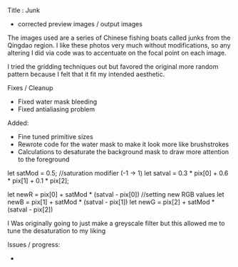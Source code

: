 Title : Junk

* corrected preview images / output images

The images used are a series of Chinese fishing boats called junks from the Qingdao region. I like these photos very much without modifications, so any altering I did via code was to accentuate on the focal point on each image.

I tried the gridding techniques out but favored the original more random pattern because I felt that it fit my intended aesthetic.


Fixes / Cleanup

  - Fixed water mask bleeding
  - Fixed antialiasing problem

Added:

  + Fine tuned primitive sizes
  + Rewrote code for the water mask to make it look more like brushstrokes
  + Calculations to desaturate the background mask to draw more attention to the foreground

  let satMod = 0.5; //saturation modifier (-1 -> 1)
  let satval = 0.3 * pix[0] + 0.6 * pix[1] + 0.1 * pix[2];

  let newR = pix[0] + satMod * (satval - pix[0]) //setting new RGB values
  let newB = pix[1] + satMod * (satval - pix[1])
  let newG = pix[2] + satMod * (satval - pix[2])

   I Was originally going to just make a greyscale filter but this allowed me to tune the desaturation to my liking

Issues / progress:

  -
